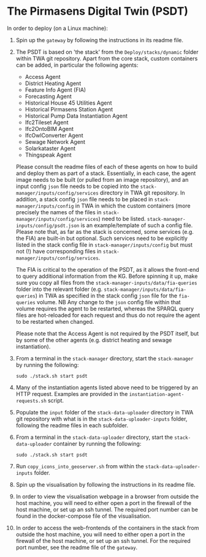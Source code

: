 # The Pirmasens Digital Twin (PSDT)

In order to deploy (on a Linux machine):

1. Spin up the `gateway` by following the instructions in its readme file.

2. The PSDT is based on 'the stack' from the `Deploy/stacks/dynamic` folder within TWA git repository. Apart from the core stack, custom containers can be added, in particular the following agents:
   - Access Agent
   - District Heating Agent
   - Feature Info Agent (FIA)
   - Forecasting Agent
   - Historical House 45 Utilities Agent
   - Historical Pirmasens Station Agent
   - Historical Pump Data Instantiation Agent
   - Ifc2Tileset Agent
   - Ifc2OntoBIM Agent
   - IfcOwlConverter Agent
   - Sewage Network Agent
   - Solarkataster Agent
   - Thingspeak Agent

   Please consult the readme files of each of these agents on how to build and deploy them as part of a stack. Essentially, in each case, the agent image needs to be built (or pulled from an image repository), and an input config `json` file needs to be copied into the `stack-manager/inputs/config/services` directory in TWA git repository. In addition, a stack config `json` file needs to be placed in `stack-manager/inputs/config` in TWA in which the custom containers (more precisely the names of the files in `stack-manager/inputs/config/services`) need to be listed. `stack-manager-inputs/config/psdt.json` is an example/template of such a config file. Please note that, as far as the stack is concerned, some services (e.g. the FIA) are built-in but optional. Such services need to be explicitly listed in the stack config file in `stack-manager/inputs/config` but must not (!) have corresponding files in `stack-manager/inputs/config/services`.

   The FIA is critical to the operation of the PSDT, as it allows the front-end to query additional information from the KG. Before spinning it up, make sure you copy all files from the `stack-manager-inputs/data/fia-queries` folder into the relevant folder (e.g. `stack-manager/inputs/data/fia-queries`) in TWA as specified in the stack config `json` file for the `fia-queries` volume. NB Any change to the `json` config file within that volume requires the agent to be restarted, whereas the SPARQL query files are hot-reloaded for each request and thus do not require the agent to be restarted when changed.

   Please note that the Access Agent is not required by the PSDT itself, but by some of the other agents (e.g. district heating and sewage instantiation).

3. From a terminal in the `stack-manager` directory, start the `stack-manager` by running the following:
    ```console
    sudo ./stack.sh start psdt
    ```

4. Many of the instantiation agents listed above need to be triggered by an HTTP request. Examples are provided in the `instantiation-agent-requests.sh` script.

5. Populate the `input` folder of the `stack-data-uploader` directory in TWA git repository with what is in the `stack-data-uploader-inputs` folder, following the readme files in each subfolder.

6. From a terminal in the `stack-data-uploader` directory, start the `stack-data-uploader` container by running the following:
    ```console
    sudo ./stack.sh start psdt
    ```

7. Run `copy_icons_into_geoserver.sh` from within the `stack-data-uploader-inputs` folder.

8. Spin up the visualisation by following the instructions in its readme file.

9. In order to view the visualisation webpage in a browser from outside the host machine, you will need to either open a port in the firewall of the host machine, or set up an ssh tunnel. The required port number can be found in the docker-compose file of the visualisation.

10. In order to access the web-frontends of the containers in the stack from outside the host machine, you will need to either open a port in the firewall of the host machine, or set up an ssh tunnel. For the required port number, see the readme file of the `gateway`.

